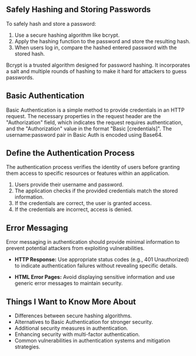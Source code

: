 ## Safely Hashing and Storing Passwords

To safely hash and store a password:

1. Use a secure hashing algorithm like bcrypt.
2. Apply the hashing function to the password and store the resulting hash.
3. When users log in, compare the hashed entered password with the stored hash.

Bcrypt is a trusted algorithm designed for password hashing. It incorporates a salt and multiple rounds of hashing to make it hard for attackers to guess passwords.

## Basic Authentication

Basic Authentication is a simple method to provide credentials in an HTTP request. The necessary properties in the request header are the "Authorization" field, which indicates the request requires authentication, and the "Authorization" value in the format "Basic [credentials]". The username:password pair in Basic Auth is encoded using Base64.

## Define the Authentication Process

The authentication process verifies the identity of users before granting them access to specific resources or features within an application.

1. Users provide their username and password.
2. The application checks if the provided credentials match the stored information.
3. If the credentials are correct, the user is granted access.
4. If the credentials are incorrect, access is denied.

## Error Messaging

Error messaging in authentication should provide minimal information to prevent potential attackers from exploiting vulnerabilities.

- **HTTP Response:** Use appropriate status codes (e.g., 401 Unauthorized) to indicate authentication failures without revealing specific details.

- **HTML Error Pages:** Avoid displaying sensitive information and use generic error messages to maintain security.

## Things I Want to Know More About

- Differences between secure hashing algorithms.
- Alternatives to Basic Authentication for stronger security.
- Additional security measures in authentication.
- Enhancing security with multi-factor authentication.
- Common vulnerabilities in authentication systems and mitigation strategies.


